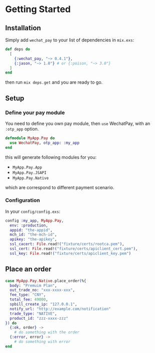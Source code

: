 # Getting Started

## Installation

Simply add `wechat_pay` to your list of dependencies in `mix.exs`:

```elixir
def deps do
  [
    {:wechat_pay, "~> 0.4.1"},
    {:jason, "~> 1.0"} # or {:poison, "~> 3.0"}
  ]
end
```

then run `mix deps.get` and you are ready to go.

## Setup

### Define your pay module

You need to define you own pay module, then `use` WechatPay, with an `:otp_app`
option.

```elixir
defmodule MyApp.Pay do
  use WechatPay, otp_app: :my_app
end
```

this will generate following modules for you:

* `MyApp.Pay.App`
* `MyApp.Pay.JSAPI`
* `MyApp.Pay.Native`

which are correspond to different payment scenario.

### Configuration

In your `config/config.exs`:

```elixir
config :my_app, MyApp.Pay,
  env: :production,
  appid: "the-appid",
  mch_id: "the-mch-id",
  apikey: "the-apikey",
  ssl_cacert: File.read!("fixture/certs/rootca.pem"),
  ssl_cert: File.read!("fixture/certs/apiclient_cert.pem"),
  ssl_key: File.read!("fixture/certs/apiclient_key.pem")
```

## Place an order

```elixir
case MyApp.Pay.Native.place_order(%{
  body: "Premuim Plan",
  out_trade_no: "xxx-xxxx-xxx",
  fee_type: "CNY",
  total_fee: 49000,
  spbill_create_ip: "127.0.0.1",
  notify_url: "http://example.com/notification"
  trade_type: "NATIVE",
  product_id: "zzz-xxxx-zzz"
}) do
  {:ok, order} ->
    # do something with the order
  {:error, error} ->
    # do something with error
end
```
